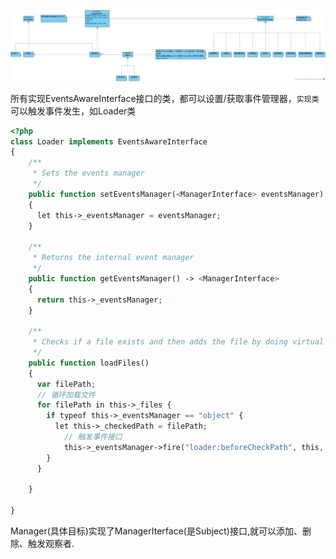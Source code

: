 ![事件管理(观察者模式)](media/事件.jpg)

所有实现EventsAwareInterface接口的类，都可以设置/获取事件管理器，`实现类`可以触发事件发生，如Loader类
```php
<?php
class Loader implements EventsAwareInterface
{
    /**
     * Sets the events manager
     */
    public function setEventsManager(<ManagerInterface> eventsManager)
    {
      let this->_eventsManager = eventsManager;
    }

    /**
     * Returns the internal event manager
     */
    public function getEventsManager() -> <ManagerInterface>
    {
      return this->_eventsManager;
    }

    /**
     * Checks if a file exists and then adds the file by doing virtual require
     */
    public function loadFiles()
    {
      var filePath;
      // 循环加载文件
      for filePath in this->_files {
        if typeof this->_eventsManager == "object" {
          let this->_checkedPath = filePath;
            // 触发事件接口
            this->_eventsManager->fire("loader:beforeCheckPath", this, filePath);
        }
      }

    }

}
```

Manager(具体目标)实现了ManagerIterface(是Subject)接口,就可以添加、删除、触发观察者.
```

```
